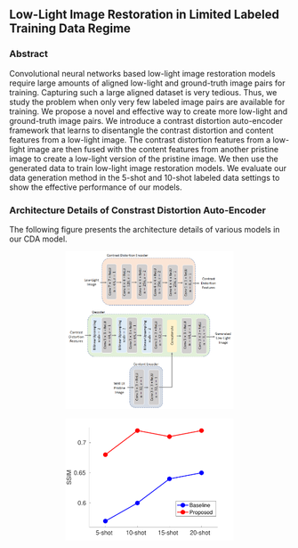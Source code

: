 ## Low-Light Image Restoration in Limited  Labeled Training Data Regime 


### Abstract

Convolutional neural networks based low-light image restoration models require large amounts of aligned low-light and ground-truth image pairs for training. Capturing such a large aligned dataset is very tedious. Thus, we study the problem when only very few labeled image pairs are available for training. We propose a novel and effective way to create more low-light and ground-truth image pairs. We introduce a contrast distortion auto-encoder framework that learns to disentangle the contrast distortion and content features from a low-light image. The contrast distortion features from a low-light image are then fused with the content features from another pristine image to create a low-light version of the pristine image. We then use the generated data to train low-light image restoration models. We evaluate our data generation method in the 5-shot and 10-shot labeled data settings to show the effective performance of our models.

### Architecture Details of Constrast Distortion Auto-Encoder

The following figure presents the architecture details of various models in our CDA model.

<p align="center">
<img src="https://github.com/sameerIISc/FewShotLLR/blob/main/cda_arch.png" width="60%" height="50%" />
</p>


<p align="center">
<img src="https://github.com/sameerIISc/FewShotLLR/blob/main/canon_shot_ssim.png" width="60%" height="50%" />
</p>


